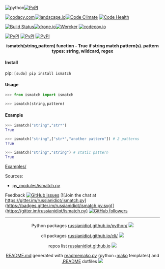 ![python](https://img.shields.io/badge/language-python-blue.svg)[![PyPI](https://img.shields.io/pypi/pyversions/ismatch.svg)](https://pypi.python.org/pypi/ismatch)

[![codacy.com](https://img.shields.io/codacy/e58b4e41a8944871be85cd35f1626102.svg)](https://www.codacy.com/app/russianidiot-github/ismatch-py/dashboard)[![landscape.io](https://landscape.io/github/russianidiot/ismatch.py/master/landscape.svg?style=flat)](https://landscape.io/github/russianidiot/ismatch.py/master)[![Code Climate](https://img.shields.io/codeclimate/github/russianidiot/ismatch.py.svg)](https://codeclimate.com/github/russianidiot/ismatch.py)
[![Code Health](https://scrutinizer-ci.com/g/russianidiot/ismatch.py/badges/quality-score.png?b=master)](https://scrutinizer-ci.com/g/russianidiot/ismatch.py)

[![Build Status](https://travis-ci.org/russianidiot/ismatch.py.svg?branch=master)](https://travis-ci.org/russianidiot/ismatch.py)[![drone.io](https://drone.io/github.com/russianidiot/ismatch.py/status.png)](https://drone.io/github.com/russianidiot/ismatch.py)[![Wercker](https://app.wercker.com/status/49064affcb33a7cfaf6cc64a8b06c27a/s/master)](https://app.wercker.com/#applications/570bf0fb3f1a8913740466d7/)
[![codecov.io](https://codecov.io/github/russianidiot/ismatch.py/coverage.svg?branch=master)](https://codecov.io/github/russianidiot/ismatch.py?branch=master)

[![PyPI](https://img.shields.io/pypi/v/ismatch.svg)](https://pypi.python.org/pypi/ismatch)
[![PyPI](https://img.shields.io/pypi/dm/ismatch.svg)](https://pypi.python.org/pypi/ismatch)
[![PyPI](https://img.shields.io/pypi/dd/ismatch.svg)](https://pypi.python.org/pypi/ismatch)

<p align="center">
    <b>ismatch(string,pattern) function - True if string match pattern(s). pattern types: string, wildcard, regex</b>
</p>

#### Install

pip: 
`[sudo] pip install ismatch`

#### Usage

```python
>>> from ismatch import ismatch

>>> ismatch(string,pattern)
```

#### Example

```python
>>> ismatch("string","str*")
True

>>> ismatch("string",["str*","another pattern"]) # 2 patterns
True

>>> ismatch("string","string") # static pattern
True
```

[Examples/](https://github.com/russianidiot/ismatch.py/tree/master/Examples)

Sources:
*	[py_modules/ismatch.py](https://github.com/russianidiot/ismatch.py/blob/master/py_modules/ismatch.py)

Feedback
[![GitHub issues](https://img.shields.io/github/issues/russianidiot/ismatch.py.svg)](https://github.com/russianidiot/ismatch.py/issues)
[![Join the chat at https://gitter.im/russianidiot/ismatch.py](https://badges.gitter.im/russianidiot/ismatch.py.svg)](https://gitter.im/russianidiot/ismatch.py)
[![GitHub followers](https://img.shields.io/github/followers/russianidiot.svg?style=social&label=Follow)](https://github.com/russianidiot)

* * *

<p align="center">
	Python packages <a href="http://russianidiot.github.io/python/">russianidiot.github.io/python/</a>
	<img src="http://russianidiot.github.io/images/python/16.png" />
</p>
<p align="center">
	cli packages <a href="http://russianidiot.github.io/python/">russianidiot.github.io/cli/</a>
<img src="http://russianidiot.github.io/images/cli/16.png" />
</p>

<p align="center">
	repos list <a href="http://russianidiot.github.io/">russianidiot.github.io</a> <img src="http://russianidiot.github.io/images/star/16.png" />
</p>

<p align="center">
	<a href="https://raw.githubusercontent.com/russianidiot/ismatch.py/master/README.md">README.md</a> generated with <a href="https://github.com/russianidiot/readme-mako.py">readmemako.py</a> (python+<a href="http://www.makotemplates.org/">mako</a> templates) and <a href="https://github.com/russianidiot-dotfiles/.README">.README</a> dotfiles 
<img src="http://russianidiot.github.io/images/book/16.png">
</p>
